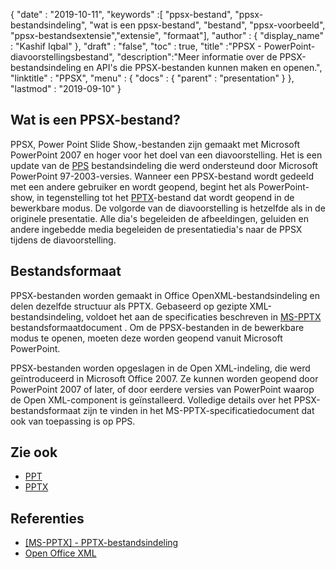 {
  "date" : "2019-10-11",
  "keywords" :[ "ppsx-bestand", "ppsx-bestandsindeling", "wat is een ppsx-bestand", "bestand", "ppsx-voorbeeld", "ppsx-bestandsextensie","extensie", "formaat"],
  "author" : {
    "display_name" : "Kashif Iqbal"
},
  "draft" : "false",
  "toc" : true,
  "title" :"PPSX - PowerPoint-diavoorstellingsbestand",
  "description":"Meer informatie over de PPSX-bestandsindeling en API's die PPSX-bestanden kunnen maken en openen.",
  "linktitle" : "PPSX",
  "menu" : {
    "docs" : {
      "parent" : "presentation"
}
},
  "lastmod" : "2019-09-10"
}

## Wat is een PPSX-bestand?

PPSX, Power Point Slide Show,-bestanden zijn gemaakt met Microsoft PowerPoint 2007 en hoger voor het doel van een diavoorstelling. Het is een update van de [PPS](/nl/presentation/pps/) bestandsindeling die werd ondersteund door Microsoft PowerPoint 97-2003-versies. Wanneer een PPSX-bestand wordt gedeeld met een andere gebruiker en wordt geopend, begint het als PowerPoint-show, in tegenstelling tot het [PPTX](/nl/presentation/pptx/)-bestand dat wordt geopend in de bewerkbare modus. De volgorde van de diavoorstelling is hetzelfde als in de originele presentatie. Alle dia's begeleiden de afbeeldingen, geluiden en andere ingebedde media begeleiden de presentatiedia's naar de PPSX tijdens de diavoorstelling.

## Bestandsformaat ##

PPSX-bestanden worden gemaakt in Office OpenXML-bestandsindeling en delen dezelfde structuur als PPTX. Gebaseerd op gezipte XML-bestandsindeling, voldoet het aan de specificaties beschreven in [MS-PPTX](https://msdn.microsoft.com/en-us/library/dd926741(v#office.12).aspx) bestandsformaatdocument . Om de PPSX-bestanden in de bewerkbare modus te openen, moeten deze worden geopend vanuit Microsoft PowerPoint.

PPSX-bestanden worden opgeslagen in de Open XML-indeling, die werd geïntroduceerd in Microsoft Office 2007. Ze kunnen worden geopend door PowerPoint 2007 of later, of door eerdere versies van PowerPoint waarop de Open XML-component is geïnstalleerd. Volledige details over het PPSX-bestandsformaat zijn te vinden in het MS-PPTX-specificatiedocument dat ook van toepassing is op PPS.

## Zie ook ##

* [PPT](/nl/presentation/ppt/)
* [PPTX](/nl/presentation/pptx/)

## Referenties ##

* [[MS-PPTX] - PPTX-bestandsindeling](https://msdn.microsoft.com/en-us/library/dd926741(v#office.12).aspx)
* [Open Office XML](http://officeopenxml.com/anatomyofOOXML-pptx.php)


